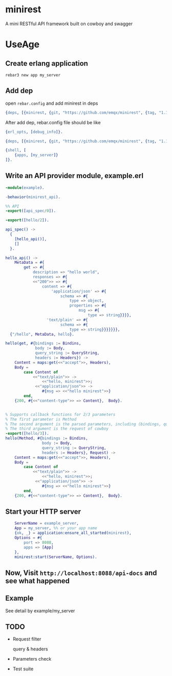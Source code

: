 # minirest

A mini RESTful API framework built on cowboy and swagger

# UseAge
## Create erlang application

```shell
rebar3 new app my_server
```

## Add dep
open `rebar.config` and add minirest in deps

```erlang
{deps, [{minirest, {git, "https://github.com/emqx/minirest", {tag, "1.1.2"}}}]}.
```

After add dep, rebar.config file should be like
```erlang
{erl_opts, [debug_info]}.

{deps, [{minirest, {git, "https://github.com/emqx/minirest", {tag, "1.1.2"}}}]}.

{shell, [
    {apps, [my_server]}
]}.
```

## Write an API provider module, example.erl

```erlang
-module(example).

-behavior(minirest_api).

%% API
-export([api_spec/0]).

-export([hello/2]).

api_spec() ->
  {
    [hello_api()],
    []
  }.

hello_api() ->
    MetaData = #{
        get => #{
            description => "hello world",
            responses => #{
            <<"200">> => #{
                content => #{
                    'application/json' => #{
                        schema => #{
                            type => object,
                            properties => #{
                                msg => #{
                                    type => string}}}},
                  'text/plain' => #{
                        schema => #{
                            type => string}}}}}}},
  {"/hello", MetaData, hello}.

hello(get, #{bindings := Bindins,
             body := Body,
             query_string := QueryString,
             headers := Headers}) ->
    Content = maps:get(<<"accept">>, Headers),
    Body =
        case Content of
            <<"text/plain">> ->
                <<"hello, minirest">>;
             <<"application/json">> ->
                #{msg => <<"hello minirest">>}
        end,
    {200, #{<<"content-type">> => Content},  Body}.


% Supports callback functions for 2/3 parameters
% The first parameter is Method
% The second argument is the parsed parameters, including (bindings, query_string, headers, body)
% The third argument is the request of cowboy
-export([hello/3]).
hello(Method, #{bindings := Bindins,
                body := Body,
                query_string := QueryString,
                headers := Headers}, Request) ->
    Content = maps:get(<<"accept">>, Headers),
    Body =
        case Content of
            <<"text/plain">> ->
                <<"hello, minirest">>;
             <<"application/json">> ->
                #{msg => <<"hello minirest">>}
        end,
    {200, #{<<"content-type">> => Content},  Body}.

```

## Start your HTTP server

```erlang
    ServerName = example_server,
    App = my_server, %% or your app name
    {ok, _} = application:ensure_all_started(minirest),
    Options = #{
        port => 8088,
        apps => [App]
    },
    minirest:start(ServerName, Options).
```

## Now, Visit `http://localhost:8088/api-docs` and see what happened

## Example

See detail by example/my_server

## TODO

- Request filter

    query & headers

- Parameters check

- Test suite
